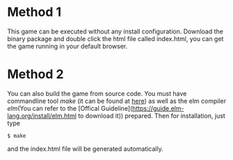 # Method 1
This game can be executed without any install configuration. Download the binary package and double click the html file called index.html, you can get the game running in your default browser.

# Method 2
You can also build the game from source code. You must have commandline tool *make* (it can be found at [here](http://www.gnu.org/software/make)) as well as the elm compiler *elm*(You can refer to the [Offical Guideline](https://guide.elm-lang.org/install/elm.html to download it)) prepared. 
Then for installation, just type
```
$ make
```
and the index.html file will be generated automatically.